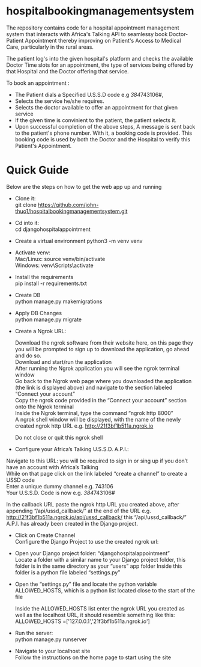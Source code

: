 # hospitalbookingmanagementsystem
The repository contains code for a hospital appointment management system that interacts with Africa's Talking API to seamlessy book Doctor-Patient Appointment thereby improving on Patient's Access to Medical Care, particularly in the rural areas. 

The patient log's into the given hospital's platform and checks the available Doctor Time slots for an appointment, the type of services being offered by that Hospital and the Doctor offering that service.

To book an appointment :
 - The Patient dials a Specified U.S.S.D code e.g *384*743106#, 
 - Selects the service he/she requires.
 - Selects the doctor available to offer an appointment for that given service
 - If the given time is convinient to the patient, the patient selects it.
 - Upon successful completion of the above steps, A message is sent back to the patient's phone number. With it, a booking code is provided. 
    This booking code is used by both the Doctor and the Hospital to verify this Patient's Appointment.
  
# Quick Guide <br />

Below are the steps on how to get the web app up and running

- Clone it: <br />
    git clone https://github.com/john-thuo1/hospitalbookingmanagementsystem.git <br />

- Cd into it: <br />
    cd djangohospitalappointment <br />

- Create a virtual environment
    python3 -m venv venv <br />
     
- Activate venv: <br />
    Mac/Linux: source venv/bin/activate <br />
    Windows: venv\Scripts\activate <br />
    
- Install the requirements <br />
    pip install -r requirements.txt <br />
    
- Create DB <br />
    python manage.py makemigrations <br />
    
- Apply DB Changes <br />
    python manage.py migrate <br />
    
- Create a Ngrok URL: <br />

    Download the ngrok software from their website here, on this page they you will be prompted to sign up to download the application, go ahead and do so. <br />
    Download and start/run the application <br />
    After running the Ngrok application you will see the ngrok terminal window <br />
    Go back to the Ngrok web page where you downloaded the application (the link is displayed above) and navigate to the section labeled “Connect your account” <br />
    Copy the ngrok code provided in the “Connect your account” section onto the Ngrok terminal <br />
    Inside the Ngrok terminal, type the command “ngrok http 8000” <br />
    A ngrok shell window will be displayed, with the name of the newly created ngrok http URL e.g. http://21f3bf1b511a.ngrok.io <br />

    Do not close or quit this ngrok shell <br />

- Configure your Africa’s Talking U.S.S.D. A.P.I.: <br />

Navigate to this URL: you will be required to sign in or sing up if you don’t have an account with Africa’s Talking <br />
While on that page click on the link labeled “create a channel” to create a USSD code <br />
Enter a unique dummy channel e.g. 743106 <br />
Your U.S.S.D. Code is now e.g. *384*743106# <br />

In the callback URL paste the ngrok http URL you created above, after appending “/api/ussd_callback/” at the end of the URL e.g. http://21f3bf1b511a.ngrok.io/api/ussd_callback/ this “/api/ussd_callback/” A.P.I. has already been created in the Django project.

- Click on Create Channel <br />
   Configure the Django Project to use the created ngrok url: <br />
- Open your Django project folder: “djangohospitalappointment” <br />
   Locate a folder with a similar name to your Django project folder, this folder is in the same directory as your “users” app folder
   Inside this folder is a python file labeled “settings.py”

- Open the “settings.py” file and locate the python variable ALLOWED_HOSTS, which is a python list located close to the start of the file

   Inside the ALLOWED_HOSTS list enter the ngrok URL you created as well as the localhost URL, it should resemble something like this: <br />
        ALLOWED_HOSTS =['127.0.0.1','21f3bf1b511a.ngrok.io'] <br />

- Run the server: <br />
   python manage.py runserver <br />

- Navigate to your localhost site <br />
   Follow the instructions on the home page to start using the site
  
  



